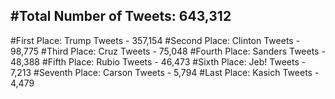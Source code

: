 #Total Number of Tweets: 643,312 
---
#First Place: Trump Tweets - 357,154
#Second Place: Clinton Tweets - 98,775
#Third Place: Cruz Tweets - 75,048
#Fourth Place: Sanders Tweets - 48,388
#Fifth Place: Rubio Tweets - 46,473
#Sixth Place: Jeb! Tweets - 7,213
#Seventh Place: Carson Tweets - 5,794
#Last Place: Kasich Tweets - 4,479
